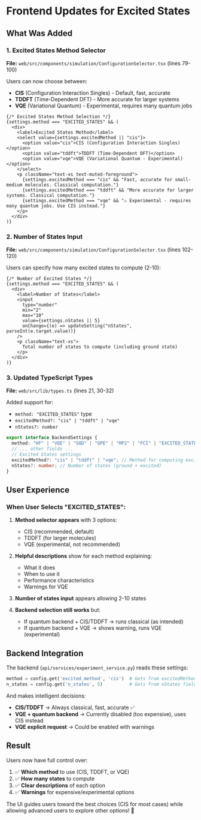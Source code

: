 # Frontend Updates for Excited States

## What Was Added

### 1. Excited States Method Selector

**File:** `web/src/components/simulation/ConfigurationSelector.tsx` (lines 79-100)

Users can now choose between:
- **CIS** (Configuration Interaction Singles) - Default, fast, accurate
- **TDDFT** (Time-Dependent DFT) - More accurate for larger systems
- **VQE** (Variational Quantum) - Experimental, requires many quantum jobs

```tsx
{/* Excited States Method Selection */}
{settings.method === "EXCITED_STATES" && (
  <div>
    <label>Excited States Method</label>
    <select value={settings.excitedMethod || "cis"}>
      <option value="cis">CIS (Configuration Interaction Singles)</option>
      <option value="tddft">TDDFT (Time-Dependent DFT)</option>
      <option value="vqe">VQE (Variational Quantum - Experimental)</option>
    </select>
    <p className="text-xs text-muted-foreground">
      {settings.excitedMethod === "cis" && "Fast, accurate for small-medium molecules. Classical computation."}
      {settings.excitedMethod === "tddft" && "More accurate for larger systems. Classical computation."}
      {settings.excitedMethod === "vqe" && "⚠️ Experimental - requires many quantum jobs. Use CIS instead."}
    </p>
  </div>
)}
```

### 2. Number of States Input

**File:** `web/src/components/simulation/ConfigurationSelector.tsx` (lines 102-120)

Users can specify how many excited states to compute (2-10):

```tsx
{/* Number of Excited States */}
{settings.method === "EXCITED_STATES" && (
  <div>
    <label>Number of States</label>
    <input
      type="number"
      min="2"
      max="10"
      value={settings.nStates || 5}
      onChange={(e) => updateSetting("nStates", parseInt(e.target.value))}
    />
    <p className="text-xs">
      Total number of states to compute (including ground state)
    </p>
  </div>
)}
```

### 3. Updated TypeScript Types

**File:** `web/src/lib/types.ts` (lines 21, 30-32)

Added support for:
- `method: "EXCITED_STATES"` type
- `excitedMethod?: "cis" | "tddft" | "vqe"`
- `nStates?: number`

```typescript
export interface BackendSettings {
  method: "HF" | "VQE" | "SQD" | "QPE" | "MP2" | "FCI" | "EXCITED_STATES";
  // ... other fields ...
  // Excited States settings
  excitedMethod?: "cis" | "tddft" | "vqe"; // Method for computing excited states
  nStates?: number; // Number of states (ground + excited)
}
```

## User Experience

### When User Selects "EXCITED_STATES":

1. **Method selector appears** with 3 options:
   - CIS (recommended, default)
   - TDDFT (for larger molecules)
   - VQE (experimental, not recommended)

2. **Helpful descriptions** show for each method explaining:
   - What it does
   - When to use it
   - Performance characteristics
   - Warnings for VQE

3. **Number of states input** appears allowing 2-10 states

4. **Backend selection still works** but:
   - If quantum backend + CIS/TDDFT → runs classical (as intended)
   - If quantum backend + VQE → shows warning, runs VQE (experimental)

## Backend Integration

The backend (`api/services/experiment_service.py`) reads these settings:

```python
method = config.get('excited_method', 'cis')  # Gets from excitedMethod field
n_states = config.get('n_states', 5)          # Gets from nStates field
```

And makes intelligent decisions:
- **CIS/TDDFT** → Always classical, fast, accurate ✅
- **VQE + quantum backend** → Currently disabled (too expensive), uses CIS instead
- **VQE explicit request** → Could be enabled with warnings

## Result

Users now have full control over:
1. ✅ **Which method** to use (CIS, TDDFT, or VQE)
2. ✅ **How many states** to compute
3. ✅ **Clear descriptions** of each option
4. ✅ **Warnings** for expensive/experimental options

The UI guides users toward the best choices (CIS for most cases) while allowing advanced users to explore other options! 🎉
